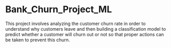 # Bank_Churn_Project_ML
This project involves analyzing the customer churn rate in order to understand why customers leave and then building a classification model to predict whether a customer will churn out or not so that proper actions can be taken to prevent this churn.
